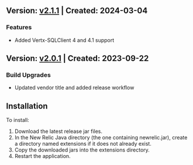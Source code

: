## Version: [v2.1.1](https://github.com/newrelic-experimental/newrelic-java-vertx-extensions/releases/tag/v2.1.1) | Created: 2024-03-04
### Features
- Added Vertx-SQLClient 4 and 4.1 support


## Version: [v2.0.1](https://github.com/newrelic-experimental/newrelic-java-vertx-extensions/releases/tag/v2.0.1) | Created: 2023-09-22

### Build Upgrades

- Updated vendor title and added release workflow


## Installation

To install:

1. Download the latest release jar files.
2. In the New Relic Java directory (the one containing newrelic.jar), create a directory named extensions if it does not already exist.
3. Copy the downloaded jars into the extensions directory.
4. Restart the application.   

